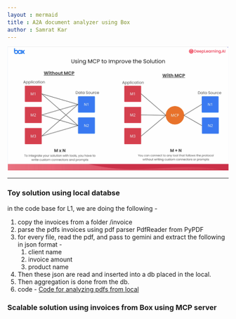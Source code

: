 ```yaml
---
layout : mermaid
title : A2A document analyzer using Box 
author : Samrat Kar
---
```



![](/assets/a2abox/local-vs-mcp.png)

---

### Toy solution using local databse 

in the code base for L1, we are doing the following - 
1. copy the invoices from a folder /invoice 
2. parse the pdfs invoices using pdf parser PdfReader from PyPDF
3. for every file, read the pdf, and pass to gemini and extract the following in json format - 
   1. client name 
   2. invoice amount
   3. product name 
4. Then these json are read and inserted into a db placed in the local. 
5. Then aggregation is done from the db. 
6. code - [Code for analyzing pdfs from local](/_posts/concepts/genai/notes-codes/a2a-box/l1/L1.ipynb)

### Scalable solution using invoices from Box using MCP server 

